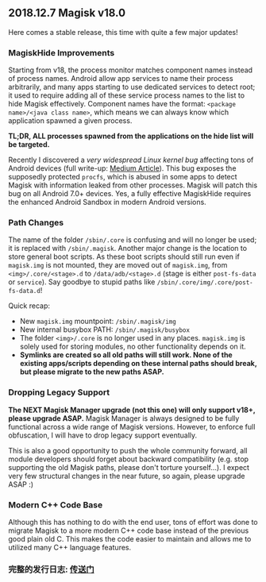 ## 2018.12.7 Magisk v18.0

Here comes a stable release, this time with quite a few major updates!

### MagiskHide Improvements
Starting from v18, the process monitor matches component names instead of process names. Android allow app services to name their process arbitrarily, and many apps starting to use dedicated services to detect root; it used to require adding all of these service process names to the list to hide Magisk effectively. Component names have the format: `<package name>/<java class name>`, which means we can always know which application spawned a given process.

**TL;DR, ALL processes spawned from the applications on the hide list will be targeted.**

Recently I discovered a *very widespread Linux kernel bug* affecting tons of Android devices (full write-up: [Medium Article](https://medium.com/@topjohnwu/from-anime-game-to-android-system-security-vulnerability-9b955a182f20)). This bug exposes the supposedly protected `procfs`, which is abused in some apps to detect Magisk with information leaked from other processes. Magisk will patch this bug on all Android 7.0+ devices. Yes, a fully effective MagiskHide requires the enhanced Android Sandbox in modern Android versions.

### Path Changes
The name of the folder `/sbin/.core` is confusing and will no longer be used; it is replaced with `/sbin/.magisk`. Another major change is the location to store general boot scripts. As these boot scripts should still run even if `magisk.img` is not mounted, they are moved out of `magisk.img`, from `<img>/.core/<stage>.d` to `/data/adb/<stage>.d` (stage is either `post-fs-data` or `service`). Say goodbye to stupid paths like `/sbin/.core/img/.core/post-fs-data.d`!

Quick recap:

- New `magisk.img` mountpoint: `/sbin/.magisk/img`
- New internal busybox PATH: `/sbin/.magisk/busybox`
- The folder `<img>/.core` is no longer used in any places. `magisk.img` is solely used for storing modules, no other functionality depends on it.
- **Symlinks are created so all old paths will still work. None of the existing apps/scripts depending on these internal paths should break, but please migrate to the new paths ASAP.**

### Dropping Legacy Support
**The NEXT Magisk Manager upgrade (not this one) will only support v18+, please upgrade ASAP.** Magisk Manager is always designed to be fully functional across a wide range of Magisk versions. However, to enforce full obfuscation, I will have to drop legacy support eventually.

This is also a good opportunity to push the whole community forward, all module developers should forget about backward compatibility (e.g. stop supporting the old Magisk paths, please don't torture yourself...). I expect very few structural changes in the near future, so again, please upgrade ASAP :)

### Modern C++ Code Base
Although this has nothing to do with the end user, tons of effort was done to migrate Magisk to a more modern C++ code base instead of the previous good plain old C. This makes the code easier to maintain and allows me to utilized many C++ language features.

### 完整的发行日志: [传送门](https://magisk.aac6fef.top/changes.html)
